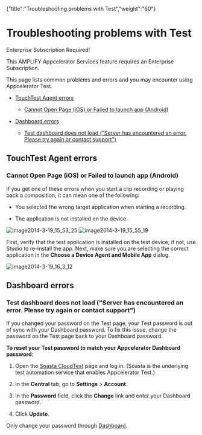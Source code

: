 {"title":"Troubleshooting problems with Test","weight":"60"} 

# Troubleshooting problems with Test

Enterprise Subscription Required!

This AMPLIFY Appcelerator Services feature requires an Enterprise Subscription.

This page lists common problems and errors and you may encounter using Appcelerator Test.

*   [TouchTest Agent errors](#TouchTestAgenterrors)
    
    *   [Cannot Open Page (iOS) or Failed to launch app (Android)](#CannotOpenPage(iOS)orFailedtolaunchapp(Android))
        
*   [Dashboard errors](#Dashboarderrors)
    
    *   [Test dashboard does not load ("Server has encountered an error. Please try again or contact support")](#Testdashboarddoesnotload("Serverhasencounteredanerror.Pleasetryagainorcontactsupport"))
        

## TouchTest Agent errors

### Cannot Open Page (iOS) or Failed to launch app (Android)

If you get one of these errors when you start a clip recording or playing back a composition, it can mean one of the following:

*   You selected the wrong target application when starting a recording.
    
*   The application is not installed on the device.
    

![image2014-3-19_15_53_25](/Images/appc/download/attachments/43298705/image2014-3-19_15_53_25.png) ![image2014-3-19_15_55_19](/Images/appc/download/attachments/43298705/image2014-3-19_15_55_19.png)

First, verify that the test application is installed on the test device; if not, use Studio to re-install the app. Next, make sure you are selecting the correct application in the **Choose a Device Agent and Mobile App** dialog.

![image2014-3-19_16_3_12](/Images/appc/download/attachments/43298705/image2014-3-19_16_3_12.png)

## Dashboard errors

### Test dashboard does not load ("Server has encountered an error. Please try again or contact support")

If you changed your password on the Test page, your Test password is out of sync with your Dashboard password. To fix this issue, change the password on the Test page back to your Dashboard password.

**To reset your Test password to match your Appcelerator Dashboard password**:

1.  Open the [Soasta CloudTest](http://appctest-2.appcelerator.com/concerto/) page and log in. (Soasta is the underlying test automation service that enables Appcelerator Test.)
    
2.  In the **Central** tab, go to **Settings** > **Account**.
    
3.  In the **Password** field, click the **Change** link and enter your Dashboard password.
    
4.  Click **Update**.
    

Only change your password through [Dashboard](https://platform.axway.com).